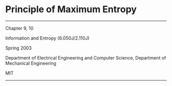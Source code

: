 # Principle of Maximum Entropy

---

Chapter 9, 10

Information and Entropy (6.050J/2.110J)

Spring 2003

Department of Electrical Engineering and Computer Science, Department of Mechanical Engineering

MIT

---

